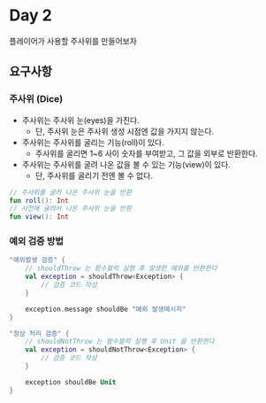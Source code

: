 # Day 2
플레이어가 사용할 주사위를 만들어보자

## 요구사항

### 주사위 (Dice)
- 주사위는 주사위 눈(eyes)을 가진다.
    - 단, 주사위 눈은 주사위 생성 시점엔 값을 가지지 않는다.
- 주사위는 주사위를 굴리는 기능(roll)이 있다.
    - 주사위를 굴리면 1~6 사이 숫자를 부여받고, 그 값을 외부로 반환한다.
- 주사위는 주사위를 굴려 나온 값을 볼 수 있는 기능(view)이 있다.
    - 단, 주사위를 굴리기 전엔 볼 수 없다.
```kotlin
// 주사위를 굴려 나온 주사위 눈을 반환
fun roll(): Int
// 사전에 굴려서 나온 주사위 눈을 반환
fun view(): Int
```

### 예외 검증 방법
```kotlin
"예외발생 검증" {
    // shouldThrow 는 함수블럭 실행 후 발생한 예외를 반환한다
    val exception = shouldThrow<Exception> {
        // 검증 코드 작성
    }

    exception.message shouldBe "예외 발생메시지"
}

"정상 처리 검증" {
    // shouldNotThrow 는 함수블럭 실행 후 Unit 을 반환한다
    val exception = shouldNotThrow<Exception> {
        // 검증 코드 작성
    }

    exception shouldBe Unit
}
```
